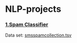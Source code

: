 # NLP-projects

### [1.Spam Classifier](https://github.com/PollyIva/NLP-projects/blob/main/Spam_classifier.ipynb)
Data set: [smsspamcollection.tsv](https://github.com/PollyIva/NLP-projects/blob/main/smsspamcollection.tsv)
